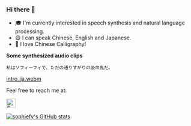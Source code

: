 ### Hi there 👋

- 🎓 I'm currently interested in speech synthesis and natural language processing.
- 😋 I can speak Chinese, English and Japanese.
- 🍵 I love Chinese Calligraphy!


**Some synthesized audio clips**
  
```
私はソフィーフィで、ただの通りすがりの吸血鬼だ。
```
[intro_ja.webm](https://github.com/sophiefy/sophiefy/assets/87693204/58da8a0e-3ddb-4b79-9de9-ecc43bb634db)


Feel free to reach me at:

<p> 
  <a href="mailto:franciskomizu@gmail.com"> <img src="https://img.shields.io/badge/gmail-%23D14836.svg?&style=plastic&logo=gmail&logoColor=white" height="25px" alt="Email">
</p> 

[![sophiefy's GitHub stats](https://github-readme-stats.vercel.app/api?username=sophiefy&show_icons=true&theme=tokyonight)](https://github.com/sophiefy/github-readme-stats)
